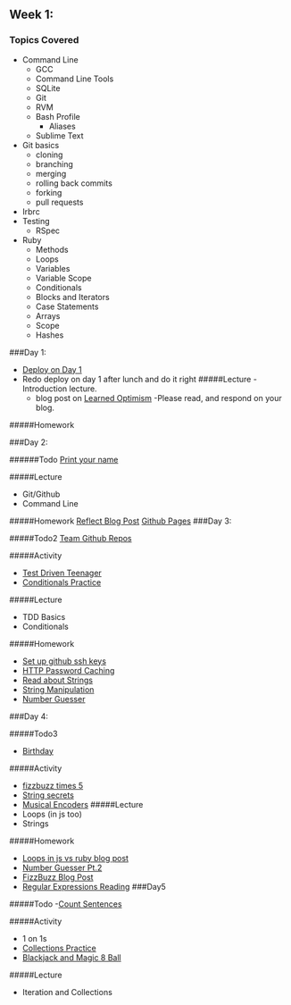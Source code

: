 ## Week 1:
### Topics Covered 
- Command Line
  - GCC
  - Command Line Tools
  - SQLite
  - Git
  - RVM
  - Bash Profile
    - Aliases
  - Sublime Text
- Git basics
  - cloning
  - branching
  - merging
  - rolling back commits
  - forking
  - pull requests
- Irbrc
- Testing
  - RSpec
- Ruby
  - Methods
  - Loops
  - Variables
  - Variable Scope
  - Conditionals
  - Blocks and Iterators
  - Case Statements
  - Arrays
  - Scope
  - Hashes
  
###Day 1:
- [Deploy on Day 1](https://github.com/flatiron-school-curriculum/deploy-on-day-1)
- Redo deploy on day 1 after lunch and do it right
#####Lecture
-Introduction lecture.
  - blog post on [Learned Optimism](http://braythwayt.com/homoiconic/2009/05/01/optimism.html)
  -Please read, and respond on your blog.
  
#####Homework

###Day 2:

######Todo
[Print your name](https://gist.github.com/blake41/10305680)

#####Lecture
- Git/Github
- Command Line

#####Homework
[Reflect Blog Post](https://gist.github.com/blake41/10305782)
[Github Pages](https://gist.github.com/blake41/10305873)
###Day 3:

#####Todo2
[Team Github Repos](https://gist.github.com/blake41/10305937)

#####Activity
- [Test Driven Teenager](https://gist.github.com/ashleygwilliams/7452575)
- [Conditionals Practice](https://github.com/flatiron-school/conditionals)

#####Lecture
- TDD Basics
- Conditionals

#####Homework
- [Set up github ssh keys](https://help.github.com/articles/generating-ssh-keys)
- [HTTP Password Caching](https://help.github.com/articles/set-up-git#password-caching)
- [Read about Strings](http://ruby-doc.org/core-2.0.0/String.html)
- [String Manipulation](http://www.techotopia.com/index.php/Ruby_String_Replacement,_Substitution_and_Insertion)
- [Number Guesser](https://gist.github.com/blake41/10306424)

###Day 4:

#####Todo3
- [Birthday](https://gist.github.com/blake41/10306470)

#####Activity
- [fizzbuzz times 5](https://gist.github.com/blake41/10306693)
- [String secrets](https://gist.github.com/blake41/10307203)
- [Musical Encoders](https://gist.github.com/blake41/10307241)
#####Lecture
- Loops (in js too)
- Strings

#####Homework
- [Loops in js vs ruby blog post](https://gist.github.com/blake41/aefd015bb0720b5770a3)
- [Number Guesser Pt.2](https://gist.github.com/blake41/10307292)
- [FizzBuzz Blog Post](https://gist.github.com/blake41/10307394)
- [Regular Expressions Reading](https://gist.github.com/blake41/10307470)
###Day5

#####Todo
-[Count Sentences](https://gist.github.com/blake41/10307623)

#####Activity
- 1 on 1s
- [Collections Practice](https://gist.github.com/blake41/7484437)
- [Blackjack and Magic 8 Ball](https://gist.github.com/ashleygwilliams/7491101)

#####Lecture
- Iteration and Collections
